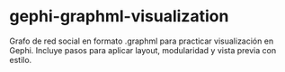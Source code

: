 # gephi-graphml-visualization
Grafo de red social en formato .graphml para practicar visualización en Gephi. Incluye pasos para aplicar layout, modularidad y vista previa con estilo.
